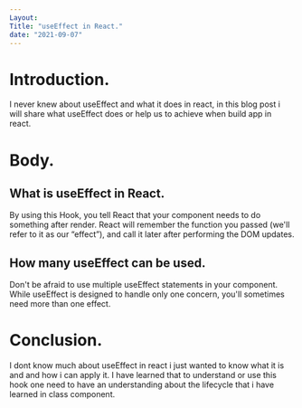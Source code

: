 ```yaml
---
Layout: 
Title: "useEffect in React."
date: "2021-09-07"
---
```


# Introduction.

I never knew about useEffect and what it does in react, in this blog post i will share what useEffect does or help us to achieve when build app in react.

# Body.

## What is useEffect in React.

By using this Hook, you tell React that your component needs to do something after render. React will remember the function you passed (we'll refer to it as our “effect”), and call it later after performing the DOM updates.

## How many useEffect can be used.

Don't be afraid to use multiple useEffect statements in your component. While useEffect is designed to handle only one concern, you'll sometimes need more than one effect.

# Conclusion.

I dont know much about useEffect in react i just wanted to know what it is and and how i can apply it. I have learned that to understand or use this hook one need to have an understanding about the lifecycle that i have learned in class component.